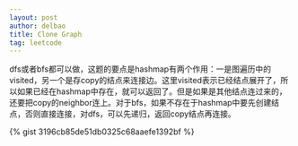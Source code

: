 ```yaml
---
layout: post
author: delbao
title: Clone Graph
tag: leetcode
---
```


dfs或者bfs都可以做，这题的要点是hashmap有两个作用：一是图遍历中的visited，另一个是存copy的结点来连接边。这里visited表示已经结点展开了，所以如果已经在hashmap中存在，就可以返回了。但是如果是其他结点连过来的，还要把copy的neighbor连上。对于bfs，如果不存在于hashmap中要先创建结点，否则直接连接，对dfs，可以先递归，返回copy结点再连接。

{% gist 3196cb85de51db0325c68aaefe1392bf %}
